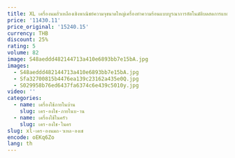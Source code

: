 ```yaml
---
title: XL เครื่องนมถั่วเหลืองเชิงพาณิชย์ความจุขนาดใหญ่เครื่องทําความร้อนแบบบูรณาการอัตโนมัติบดสดการแยกสารตกค้างถั่วเหลือง
price: '11430.11'
price_original: '15240.15'
currency: THB
discount: 25%
rating: 5
volume: 82
image: S48aeddd482144713a410e6893bb7e15bA.jpg
images:
  - S48aeddd482144713a410e6893bb7e15bA.jpg
  - Sfa32700815b4476ea139c23162a435e0Q.jpg
  - S029958b76ed6437fa6374c6e439c5010y.jpg
video: ''
categories:
  - name: เครื่องใช้ภายในบ้าน
    slug: เคร-องใช-ภายในบ-าน
  - name: เครื่องใช้ในครัว
    slug: เคร-องใช-ในคร
slug: xl-เคร-องนมถ-วเหล-องเช
encode: oEKq6Zo
lang: th
---
```

  